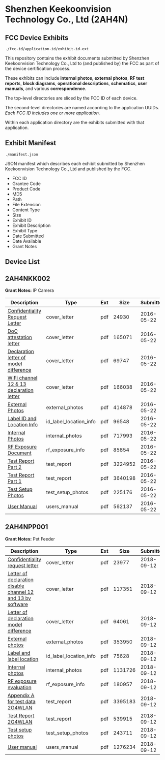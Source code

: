 # Shenzhen Keekoonvision Technology Co., Ltd (2AH4N)
## FCC Device Exhibits

```
./fcc-id/application-id/exhibit-id.ext
```

This repository contains the exhibit documents submitted by Shenzhen Keekoonvision Technology Co., Ltd to (and published by) the FCC as part of the device certification process.

These exhibits can include **internal photos**, **external photos**, **RF test reports**, **block diagrams**, **operational descriptions**, **schematics**, **user manuals**, and various **correspondence**.

The top-level directories are sliced by the FCC ID of each device.

The second-level directories are named according to the application UUIDs. *Each FCC ID includes one or more application.*

Within each application directory are the exhibits submitted with that application. 

## Exhibit Manifest

```
./manifest.json
```

JSON manifest which describes each exhibit submitted by Shenzhen Keekoonvision Technology Co., Ltd and published by the FCC.

- FCC ID
- Grantee Code
- Product Code
- MD5
- Path
- File Extension
- Content Type
- Size
- Exhibit ID
- Exhibit Description
- Exhibit Type
- Date Submitted
- Date Available
- Grant Notes

## Device List
## 2AH4NKK002
**Grant Notes:** IP Camera

| Description | Type | Ext | Size | Submitted | Available |
| ----------- | ---- | --- | ---- | --------- | --------- |
| [Confidentiality Request Letter](2AH4NKK002/b86dd981a29ebf99e40f28f1fbbea7ea/2999303.pdf) | cover_letter | pdf | 24930 | 2016-05-22 | 2016-05-22 |
| [DoC attestation letter](2AH4NKK002/b86dd981a29ebf99e40f28f1fbbea7ea/2999305.pdf) | cover_letter | pdf | 165071 | 2016-05-22 | 2016-05-22 |
| [Declaration letter of model difference](2AH4NKK002/b86dd981a29ebf99e40f28f1fbbea7ea/2999307.pdf) | cover_letter | pdf | 69747 | 2016-05-22 | 2016-05-22 |
| [WiFi channel 12 & 13 declaration letter](2AH4NKK002/b86dd981a29ebf99e40f28f1fbbea7ea/2999308.pdf) | cover_letter | pdf | 166038 | 2016-05-22 | 2016-05-22 |
| [External Photos](2AH4NKK002/b86dd981a29ebf99e40f28f1fbbea7ea/2999302.pdf) | external_photos | pdf | 414878 | 2016-05-22 | 2016-05-22 |
| [Label ID and Location Info](2AH4NKK002/b86dd981a29ebf99e40f28f1fbbea7ea/2999310.pdf) | id_label_location_info | pdf | 96548 | 2016-05-22 | 2016-05-22 |
| [Internal Photos](2AH4NKK002/b86dd981a29ebf99e40f28f1fbbea7ea/2999304.pdf) | internal_photos | pdf | 717993 | 2016-05-22 | 2016-05-22 |
| [RF Exposure Document](2AH4NKK002/b86dd981a29ebf99e40f28f1fbbea7ea/2999309.pdf) | rf_exposure_info | pdf | 85854 | 2016-05-22 | 2016-05-22 |
| [Test Report Part 2](2AH4NKK002/b86dd981a29ebf99e40f28f1fbbea7ea/2999313.pdf) | test_report | pdf | 3224952 | 2016-05-22 | 2016-05-22 |
| [Test Report Part 1](2AH4NKK002/b86dd981a29ebf99e40f28f1fbbea7ea/2999314.pdf) | test_report | pdf | 3640198 | 2016-05-22 | 2016-05-22 |
| [Test Setup Photos](2AH4NKK002/b86dd981a29ebf99e40f28f1fbbea7ea/2999312.pdf) | test_setup_photos | pdf | 225176 | 2016-05-22 | 2016-05-22 |
| [User Manual](2AH4NKK002/b86dd981a29ebf99e40f28f1fbbea7ea/2999316.pdf) | users_manual | pdf | 562137 | 2016-05-22 | 2016-05-22 |
## 2AH4NPP001
**Grant Notes:** Pet Feeder

| Description | Type | Ext | Size | Submitted | Available |
| ----------- | ---- | --- | ---- | --------- | --------- |
| [Confidentiality request letter](2AH4NPP001/30220079d35acf87f994aaf98440e0a9/4001588.pdf) | cover_letter | pdf | 23977 | 2018-09-12 | 2018-09-12 |
| [Letter of declaration disable channel 12 and 13 by software](2AH4NPP001/30220079d35acf87f994aaf98440e0a9/4001592.pdf) | cover_letter | pdf | 117351 | 2018-09-12 | 2018-09-12 |
| [Letter of declaration model difference](2AH4NPP001/30220079d35acf87f994aaf98440e0a9/4001593.pdf) | cover_letter | pdf | 64061 | 2018-09-12 | 2018-09-12 |
| [External photos](2AH4NPP001/30220079d35acf87f994aaf98440e0a9/4001589.pdf) | external_photos | pdf | 353950 | 2018-09-12 | 2018-09-12 |
| [Label and label location](2AH4NPP001/30220079d35acf87f994aaf98440e0a9/4001591.pdf) | id_label_location_info | pdf | 75628 | 2018-09-12 | 2018-09-12 |
| [Internal photos](2AH4NPP001/30220079d35acf87f994aaf98440e0a9/4001590.pdf) | internal_photos | pdf | 1131726 | 2018-09-12 | 2018-09-12 |
| [RF exposure evaluation](2AH4NPP001/30220079d35acf87f994aaf98440e0a9/4001595.pdf) | rf_exposure_info | pdf | 180957 | 2018-09-12 | 2018-09-12 |
| [Appendix A for test data 2G4WLAN](2AH4NPP001/30220079d35acf87f994aaf98440e0a9/4001586.pdf) | test_report | pdf | 3395183 | 2018-09-12 | 2018-09-12 |
| [Test Report 2G4WLAN](2AH4NPP001/30220079d35acf87f994aaf98440e0a9/4001597.pdf) | test_report | pdf | 539915 | 2018-09-12 | 2018-09-12 |
| [Test setup photos](2AH4NPP001/30220079d35acf87f994aaf98440e0a9/4001598.pdf) | test_setup_photos | pdf | 243711 | 2018-09-12 | 2018-09-12 |
| [User manual](2AH4NPP001/30220079d35acf87f994aaf98440e0a9/4001599.pdf) | users_manual | pdf | 1276234 | 2018-09-12 | 2018-09-12 |
